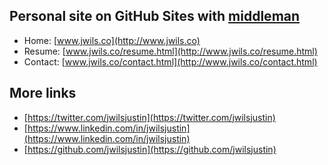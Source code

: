 ## Personal site on GitHub Sites with [middleman](https://middlemanapp.com)

- Home: [www.jwils.co](http://www.jwils.co)
- Resume: [www.jwils.co/resume.html](http://www.jwils.co/resume.html)
- Contact: [www.jwils.co/contact.html](http://www.jwils.co/contact.html)

## More links

- [https://twitter.com/jwilsjustin](https://twitter.com/jwilsjustin)
- [https://www.linkedin.com/in/jwilsjustin](https://www.linkedin.com/in/jwilsjustin)
- [https://github.com/jwilsjustin](https://github.com/jwilsjustin)
